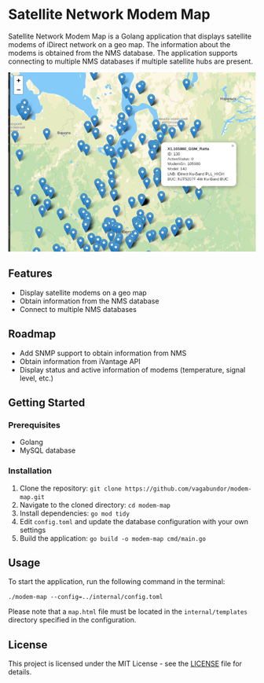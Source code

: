 # Satellite Network Modem Map

Satellite Network Modem Map is a Golang application that displays satellite modems of iDirect network on a geo map. The information about the modems is obtained from the NMS database. The application supports connecting to multiple NMS databases if multiple satellite hubs are present.

![Map](./docs/graphics/map.png)

## Features

- Display satellite modems on a geo map
- Obtain information from the NMS database
- Connect to multiple NMS databases

## Roadmap

- Add SNMP support to obtain information from NMS
- Obtain information from iVantage API
- Display status and active information of modems (temperature, signal level, etc.)

## Getting Started

### Prerequisites

- Golang
- MySQL database

### Installation

1. Clone the repository: `git clone https://github.com/vagabundor/modem-map.git`
2. Navigate to the cloned directory: `cd modem-map`
3. Install dependencies: `go mod tidy`
4. Edit `config.toml` and update the database configuration with your own settings
5. Build the application: `go build -o modem-map cmd/main.go`

## Usage

To start the application, run the following command in the terminal:

```
./modem-map --config=../internal/config.toml
```

Please note that a `map.html` file must be located in the `internal/templates` directory specified in the configuration.

## License

This project is licensed under the MIT License - see the [LICENSE](LICENSE) file for details.
